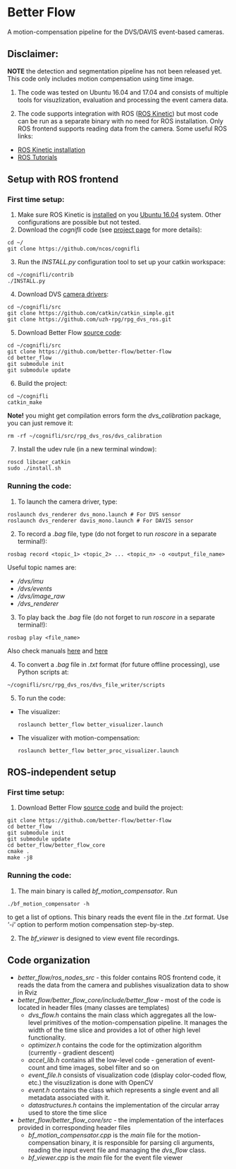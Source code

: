 Better Flow
=============

A motion-compensation pipeline for the DVS/DAVIS event-based cameras.

## Disclaimer:
**NOTE** the detection and segmentation pipeline has not been released yet. This code only includes motion compensation using time image.

1. The code was tested on Ubuntu 16.04 and 17.04 and consists of multiple tools for visuzlization, evaluation and
processing the event camera data.

2. The code supports integration with ROS ([ROS Kinetic](http://wiki.ros.org/kinetic)) but most code can be run as a separate binary with no need for ROS installation.
Only ROS frontend supports reading data from the camera. Some useful ROS links:
  - [ROS Kinetic installation](http://wiki.ros.org/kinetic/Installation/Ubuntu "Read this to install ROS on your system")
  - [ROS Tutorials](http://wiki.ros.org/ROS/Tutorials "This is a set of brief ROS tutorials")


## Setup with ROS frontend
### First time setup:
1. Make sure ROS Kinetic is [installed](http://wiki.ros.org/kinetic/Installation/Ubuntu) on you [Ubuntu 16.04](http://releases.ubuntu.com/16.04/) system. Other configurations are possible but not tested.
2. Download the *cognifli* code (see [project page](https://github.com/ncos/cognifli) for more details):
```
cd ~/
git clone https://github.com/ncos/cognifli
```
3. Run the *INSTALL.py* configuration tool to set up your catkin workspace:
```
cd ~/cognifli/contrib
./INSTALL.py
```
4. Download DVS [camera drivers](https://github.com/uzh-rpg/rpg_dvs_ros):
```
cd ~/cognifli/src
git clone https://github.com/catkin/catkin_simple.git
git clone https://github.com/uzh-rpg/rpg_dvs_ros.git
```

5. Download Better Flow [source code](https://github.com/better-flow/better-flow):
```
cd ~/cognifli/src
git clone https://github.com/better-flow/better-flow
cd better_flow
git submodule init
git submodule update
```

6. Build the project:
```
cd ~/cognifli
catkin_make
```

**Note!** you might get compilation errors form the *dvs_calibration* package, you can just remove it:
```
rm -rf ~/cognifli/src/rpg_dvs_ros/dvs_calibration
```

7. Install the udev rule (in a new terminal window):
```
roscd libcaer_catkin
sudo ./install.sh
```

### Running the code:
1. To launch the camera driver, type:
```
roslaunch dvs_renderer dvs_mono.launch # For DVS sensor
roslaunch dvs_renderer davis_mono.launch # For DAVIS sensor
```

2. To record a *.bag* file, type (do not forget to run *roscore* in a separate terminal!):
```
rosbag record <topic_1> <topic_2> ... <topic_n> -o <output_file_name>
```

Useful topic names are:
  - */dvs/imu*
  - */dvs/events* 
  - */dvs/image_raw*
  - */dvs_renderer*


3. To play back the *.bag* file (do not forget to run *roscore* in a separate terminal!):
```
rosbag play <file_name>
```
Also check manuals [here](http://wiki.ros.org/rqt_bag) and [here](http://wiki.ros.org/rosbag/Commandline)

4. To convert a *.bag* file in *.txt* format (for future offline processing), use Python scripts at:
```
~/cognifli/src/rpg_dvs_ros/dvs_file_writer/scripts
```

5. To run the code:
  - The visualizer:
    ```
    roslaunch better_flow better_visualizer.launch
    ```

  - The visualizer with motion-compensation:
    ```
    roslaunch better_flow better_proc_visualizer.launch
    ```

## ROS-independent setup
### First time setup:
1. Download Better Flow [source code](https://github.com/better-flow/better-flow) and build the project:
```
git clone https://github.com/better-flow/better-flow
cd better_flow
git submodule init
git submodule update
cd better_flow/better_flow_core
cmake .
make -j8
```

### Running the code:
1. The main binary is called *bf_motion_compensator*. Run 
```
./bf_motion_compensator -h
```
to get a list of options. This binary reads the event file in the *.txt* format. Use *'-i'* option to perform motion
compensation step-by-step.


2. The *bf_viewer* is designed to view event file recordings.



## Code organization
  - *better_flow/ros_nodes_src* - this folder contains ROS frontend code, it reads the data from the camera and publishes
  visualization data to show in Rviz
  - *better_flow/better_flow_core/include/better_flow* - most of the code is located in header files (many classes are templates)
    - *dvs_flow.h* contains the main class which aggregates all the low-level primitives of the motion-compensation
    pipeline. It manages the width of the time slice and provides a lot of other high level functionality.
    - *optimizer.h* contains the code for the optimization algorithm (currently - gradient descent)
    - *accel_lib.h* contains all the low-level code - generation of event-count and time images, sobel filter and so on
    - *event_file.h* consists of visualization code (display color-coded flow, etc.) the visuzlization is done with
    OpenCV
    - *event.h* contains the class which represents a single event and all metadata associated with it.
    - *datastructures.h* contains the implementation of the circular array used to store the time slice
  - *better_flow/better_flow_core/src* - the implementation of the interfaces provided in corresponding header files
    - *bf_motion_compensator.cpp* is the *main* file for the motion-compensation binary, it is responsible for parsing
    cli arguments, reading the input event file and managing the *dvs_flow* class.
    - *bf_viewer.cpp* is the *main* file for the event file viewer
